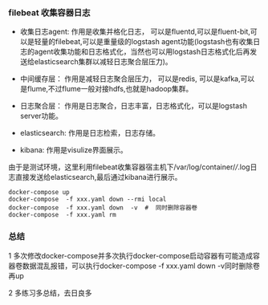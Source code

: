 ### filebeat 收集容器日志

* 收集日志agent: 作用是收集并格化日志， 可以是fluentd,可以是fluent-bit,可以是轻量的filebeat,可以是重量级的logstash agent功能(logstash也有收集日志的agent收集功能和日志格式化，当然也可以用logstash日志格式化后再发送给elasticsearch集群以减轻日志聚合层压力)。

* 中间缓存层： 作用是减轻日志聚合层压力， 可以是redis, 可以是kafka,可以是flume,不过flume一般对接hdfs,也就是hadoop集群。
* 日志聚合层： 作用是日志聚合，日志丰富，日志格式化，可以是logstash server功能。
* elasticsearch: 作用是日志检索，日志存储。
* kibana:   作用是visulize界面展示。

由于是测试环境，这里利用filebeat收集容器宿主机下/var/log/container/*/*.log日志直接发送给elasticsearch,最后通过kibana进行展示。

```
docker-compose up
docker-compose  -f xxx.yaml down --rmi local
docker-compose  -f xxx.yaml down  -v  #  同时删除容器卷
docker-compose  -f xxx.yaml rm
```

### 总结
1 多次修改docker-compose并多次执行docker-compose启动容器有可能造成容器卷数据混乱报错，可以执行docker-compose  -f xxx.yaml down  -v同时删除卷再up

2 多练习多总结，去日良多
